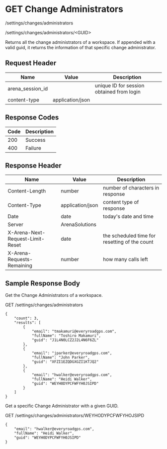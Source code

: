 # GET Change Administrators


/settings/changes/administrators

/settings/changes/administrators/&lt;GUID&gt;

Returns all the change administrators of a workspace. If appended with a valid guid, it returns the information of that specific change administrator.

## Request Header

| Name<br> | Value<br> | Description<br> |
|  --- |  --- |  --- | 
| arena_session_id<br> |   | unique ID for session obtained from login<br> |
| content\-type<br> | application/json<br> |   |

## Response Codes

| Code<br> | Description<br> |
|  --- |  --- | 
| 200<br> | Success<br> |
| 400<br> | Failure<br> |

## Response Header

| Name<br> | Value<br> | Description<br> |
|  --- |  --- |  --- | 
| Content\-Length<br> | number<br> | number of characters in response<br> |
| Content\-Type<br> | application/json<br> | content type of response<br> |
| Date<br> | date<br> | today's date and time<br> |
| Server<br> | ArenaSolutions<br> |   |
| X\-Arena\-Next\-Request\-Limit\-Reset<br> | date<br> | the scheduled time for resetting of the count<br> |
| X\-Arena\-Requests\-Remaining<br> | number<br> | how many calls left<br> |

## Sample Response Body
Get the Change Administrators of  a workspace.



GET /settings/changes/administrators

```
{
    "count": 3,
    "results": [
        {
            "email": "tmakamuri@everyroadgps.com",
            "fullName": "Toshiro Makamuri",
            "guid": "J1L4N0LCZ2J2L4N6F6ZL"
        },
        {
            "email": "jparker@everyroadgps.com",
            "fullName": "John Parker",
            "guid": "XFZI1EZQDGXGZI1KTJQ2"
        },
        {
            "email": "hwalker@everyroadgps.com",
            "fullName": "Heidi Walker",
            "guid": "WEYH0DYPCFWFYH0JSIPD"
        }
    ]
}
```
Get a specific Change Administrator with a given GUID.

GET /settings/changes/administrators/WEYHODYPCFWFYHOJSIPD

```
{
    "email": "hwalker@everyroadgps.com",
    "fullName": "Heidi Walker",
    "guid": "WEYH0DYPCFWFYH0JSIPD"
}
```
